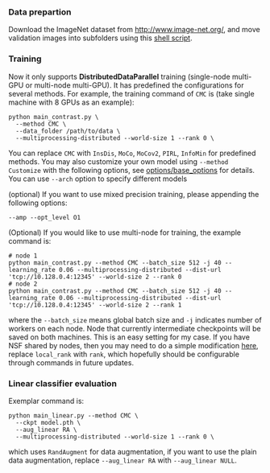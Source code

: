 ### Data prepartion
Download the ImageNet dataset from http://www.image-net.org/, 
and move validation images into subfolders using this 
[shell script](https://raw.githubusercontent.com/soumith/imagenetloader.torch/master/valprep.sh).

### Training
Now it only supports **DistributedDataParallel** training (single-node multi-GPU or 
multi-node multi-GPU). It has predefined the configurations for several methods. 
For example, the training command of `CMC` is (take single machine with 8 GPUs as an example):
```
python main_contrast.py \
  --method CMC \
  --data_folder /path/to/data \
  --multiprocessing-distributed --world-size 1 --rank 0 \
```
You can replace `CMC` with `InsDis`, `MoCo`, `MoCov2`, `PIRL`, `InfoMin` for predefined 
methods. You may also customize your own model using `--method Customize` with the following 
options, see [options/base_options](../options/base_options.py) for details. You can use 
`--arch` option to specify different models

(optional) If you want to use mixed precision training, please appending the following options:  
```
--amp --opt_level O1
```

(Optional) If you would like to use multi-node for training, the example command is:
```
# node 1
python main_contrast.py --method CMC --batch_size 512 -j 40 --learning_rate 0.06 --multiprocessing-distributed --dist-url 'tcp://10.128.0.4:12345' --world-size 2 --rank 0
# node 2
python main_contrast.py --method CMC --batch_size 512 -j 40 --learning_rate 0.06 --multiprocessing-distributed --dist-url 'tcp://10.128.0.4:12345' --world-size 2 --rank 1
```
where the `--batch_size` means global batch size and `-j` indicates number of workers on each node. Node that currently intermediate checkpoints will
be saved on both machines. This is an easy setting for my case. If you have NSF shared by nodes, then you may need to do a simple modification
[here](https://github.com/HobbitLong/PyContrast/blob/master/pycontrast/learning/contrast_trainer.py#L110), replace `local_rank` with `rank`, 
which hopefully should be configurable through commands in future updates.

### Linear classifier evaluation
Exemplar command is:
```
python main_linear.py --method CMC \ 
  --ckpt model.pth \
  --aug_linear RA \
  --multiprocessing-distributed --world-size 1 --rank 0 \
```
which uses `RandAugment` for data augmentation, if you want to use the plain data augmentation, replace
`--aug_linear RA` with `--aug_linear NULL`. 